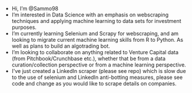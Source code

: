 - Hi, I’m @Sammo98
- I’m interested in Data Science with an emphasis on webscraping techniques and applying machine learning to data sets for investment purposes.
- I’m currently learning Selenium and Scrapy for webscraping, and am looking to migrate current machine learning skills from R to Python. As well as plans to build an algotrading bot.
- I’m looking to collaborate on anything related to Venture Capital data (from Pitchbook/Crunchbase etc.), whether that be from a data curation/collection perspective or from a machine learning perspective.
- I've just created a LinkedIn scraper (please see repo) which is slow due to the use of selenium and LinkedIn anti-botting measures, please see code and change as you would like to scrape details on companies.
